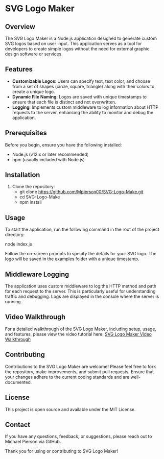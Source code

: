 # SVG Logo Maker

## Overview

The SVG Logo Maker is a Node.js application designed to generate custom SVG logos based on user input. This application serves as a tool for developers to create simple logos without the need for external graphic design software or services.

## Features

- **Customizable Logos**: Users can specify text, text color, and choose from a set of shapes (circle, square, triangle) along with their colors to create a unique logo.
- **Dynamic File Naming**: Logos are saved with unique timestamps to ensure that each file is distinct and not overwritten.
- **Logging**: Implements custom middleware to log information about HTTP requests to the server, enhancing the ability to monitor and debug the application.

## Prerequisites
Before you begin, ensure you have the following installed:
- Node.js (v12.x or later recommended)
- npm (usually included with Node.js)

## Installation

1. Clone the repository:
   - git clone https://github.com/Mpierson00/SVG-Logo-Make.git
   - cd SVG-Logo-Make
   - npm install

## Usage

To start the application, run the following command in the root of the project directory:

node index.js

Follow the on-screen prompts to specify the details for your SVG logo. The logo will be saved in the examples folder with a unique timestamp.

## Middleware Logging

The application uses custom middleware to log the HTTP method and path for each request to the server. This is particularly useful for understanding traffic and debugging. Logs are displayed in the console where the server is running.

## Video Walkthrough

For a detailed walkthrough of the SVG Logo Maker, including setup, usage, and features, please view the video tutorial here:
[SVG Logo Maker Video Walkthrough](https://www.youtube.com/watch?v=UEUiZBQSn6A)

## Contributing

Contributions to the SVG Logo Maker are welcome! Please feel free to fork the repository, make improvements, and submit pull requests. Ensure that your changes adhere to the current coding standards and are well-documented.

## License

This project is open source and available under the MIT License.

## Contact

If you have any questions, feedback, or suggestions, please reach out to Michael Pierson via GitHub.

Thank you for using or contributing to SVG Logo Maker!